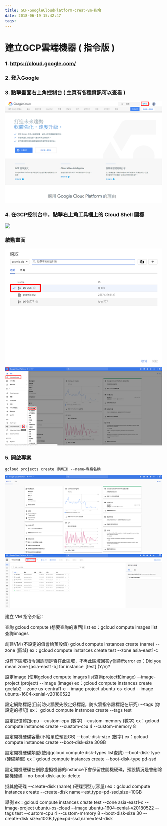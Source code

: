 ```yaml
---
title: GCP-GoogleCloudPlatform-creat-vm-指令
date: 2018-06-19 15:42:47
tags:
---
```


# 建立GCP雲端機器 ( 指令版 )

### 1. https://cloud.google.com/

### 2. 登入Google

### 3. 點擊畫面右上角控制台 ( 主頁有各種資訊可以查看 )

![ ](images/1.png)

### 4. 在GCP控制台中，點擊右上角工具欄上的 Cloud Shell 圖標

![ ](images/2.png)

### 啟動畫面

![ ](images/3.png)
![ ](images/4.png)

### 5. 開啟專案

```
gcloud projects create 專案ID --name=專案名稱 
```

![ ](images/5.png)
![ ](images/6.png)



建立 VM 指令介紹：

查詢
gcloud compute (想要查詢的東西) list
ex：gcloud compute images list 查詢images


創建VM (不設定的值會給預設值)
gcloud compute instances create (name) --zone (區域) 
ex：gcloud compute instances create test --zone  asia-east1-c

沒有下區域指令回詢問是否在此區域，不再此區域回答y會顯示error
ex：Did you mean zone [asia-east1-b] for instance: [test] (Y/n)?


設定image (使用gcloud compute images list查詢project和image)
--image-project (project) --image (image) 
ex：gcloud compute instances create gcelab2 --zone us-central1-c --image-project ubuntu-os-cloud --image ubuntu-1604-xenial-v20180522


設定網路標記(目前防火牆要先設定好標記，防火牆指令設標記在研究)
--tags (你設定的標記)
ex： gcloud compute instances create --tags test

設定記憶體跟cpu
--custom-cpu (數字) --custom-memory (數字) 
ex：gcloud compute instances create --custom-cpu 4 --custom-memory 8

設定開機硬碟容量(不給單位預設GB)
--boot-disk-size (數字)
ex：gcloud compute instances create --boot-disk-size 30GB


設定開機硬碟類型(使用gcloud compute disk-types list查詢)
--boot-disk-type (硬碟類型)
ex：gcloud compute instances create --boot-disk-type pd-ssd


設定開機硬碟在刪除虛擬機器的instance下會保留住開機硬碟，預設情況是會刪除開機硬碟
--no-boot-disk-auto-delete


掛其他硬碟
--create-disk (name),(硬碟類型),(容量)
ex：gcloud compute instances create --create-disk name=test,type=pd-ssd,size=10GB


舉例
ex：gcloud compute instances create test --zone asia-east1-c --image-project ubuntu-os-cloud --image ubuntu-1604-xenial-v20180522 --tags test --custom-cpu 4 --custom-memory 8 --boot-disk-size 30 --create-disk size=10GB,type=pd-ssd,name=test-disk